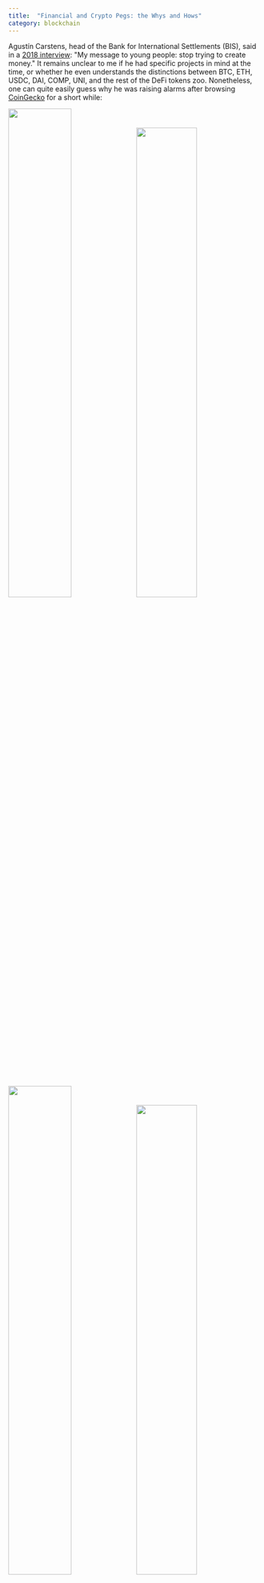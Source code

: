 ```yaml
---
title:  "Financial and Crypto Pegs: the Whys and Hows"
category: blockchain
---
```


Agustín Carstens, head of the Bank for International Settlements (BIS), said in a [2018 interview](https://www.bis.org/speeches/sp180704a.htm): "My message to young people: stop trying to create money." It remains unclear to me if he had specific projects in mind at the time, or whether he even understands the distinctions between BTC, ETH, USDC, DAI, COMP, UNI, and the rest of the DeFi tokens zoo. Nonetheless, one can quite easily guess why he was raising alarms after browsing [CoinGecko](https://www.coingecko.com/) for a short while:

<img src="/assets/financial-and-crypto-pegs-the-whys-and-hows/bitcoin-crash.jpg" style="width:50%">
<img src="/assets/financial-and-crypto-pegs-the-whys-and-hows/dsd-crash.png" style="width:49%">
<img src="/assets/financial-and-crypto-pegs-the-whys-and-hows/iron-titanium-crash.jpg" style="width:50%">
<img src="/assets/financial-and-crypto-pegs-the-whys-and-hows/squid-game-crash.jpg" style="width:49%">

It is now 2021, and the crypto regulations state of affair is getting more interesting by the day. SEC Chair Gary Gensler stated in October that the SEC [has no plans to ban crypto](https://www.coindesk.com/policy/2021/10/05/sec-chair-gensler-a-ban-on-crypto-would-be-up-to-congress/). Again very ambiguous word choices imbuing, which seems to be a favorite amongst regulators. One could further question his use of the generic word "crypto" given that the SEC is currently suing [Ripple](https://www.sec.gov/news/press-release/2020-338) and [Terra](https://www.coindesk.com/policy/2021/12/20/do-kwon-terra-claim-sec-violated-procedure-in-ongoing-legal-fight/), among others. So it is probably fair to infer that he meant "more established projects, such as Bitcoin and Ethereum." Bitcoin, for one, even after having been [deemed a commodity](https://www.cftc.gov/sites/default/files/2019-12/oceo_bitcoinbasics0218.pdf) falling under the CFTC's jurisdiction, still seems to have a [regulation problem](https://www.investopedia.com/news/bitcoin-has-regulation-problem/), so the SEC could potentially have wanted to further add restraints to the project. But their decision to let bitcoin free does align with previous results from the [Howey test](https://www.investopedia.com/terms/h/howey-test.asp), which the [Crypto Rating Council](https://www.cryptoratingcouncil.com/asset-ratings) uses to rate cryptoassets on a scale of 1 (token) to 5 (security), with bitcoin being ranked a 1. As to the rest of the DeFi jungle, the SEC put out a generic [statement](https://www.sec.gov/news/statement/crenshaw-defi-20211109) in early november, making clear their intention to continue overlooking the state of the space and be unforgiving if need arises.

They has thus for the moment passed the ball over to congress, who wasn't so lenient and started by [clamping](https://www.nytimes.com/2021/12/08/business/dealbook/crypto-congress.html) down [hard](https://www.coindesk.com/policy/2021/11/01/biden-administration-to-congress-put-stablecoins-under-federal-supervision-or-we-will/) on [stablecoins](https://home.treasury.gov/system/files/136/StableCoinReport_Nov1_508.pdf). Stablecoins, being the 1:1 pegged on-chain representations of the USD, are most likely the closest cryptoassets to what Carstens had in mind when he used the word ["money"](https://samlaf.github.io/blockchain/financial-and-crypto-pegs-the-whys-and-hows.html#:~:text=%E2%80%9CMy%20message%20to%20young%20people%3A%20stop%20trying%20to%20create%20money.%E2%80%9D). Furthermore, with current volumes going into them, he now has even more reasons to be worried compared to when he made his statement in 2018:

<center>
<img src="/assets/financial-and-crypto-pegs-the-whys-and-hows/top-stablecoins-by-market-cap.png" style="width:75%">
</center>

I must at this point confess that I am no lawyer, and nor am I here to make market predictions, so I will turn you over to [crypto-law](https://www.crypto-law.us/) for the latest regulatory news, and finally get to the crux of this post. My goal here is to first expose my views as to why stablecoins, being the only non-volatile cryptoassets, have been getting so much traction, and kickstart a series of articles exploring their financial and technical engineering and delving into the fascinating world of pegging mechanisms used both in the traditional finance world as well as in the crypto world.

## Money vs Credit

Decentralized Finance (DeFi) is inventing new ways to allocate risk and resources, but it's certainly not reinventing all of finance, so let's not forget these important roots and start by looking at the difference between money and credit, which is fundamental to explaining stablecoins' importance. Ray Dalio breaks down their difference better than I ever will, so I recommend investing the time to carefully study this [article](https://www.linkedin.com/pulse/money-credit-debt-ray-dalio/) of his, or at least watch his [summary video](https://www.youtube.com/watch?v=PHe0bXAIuk0). Otherwise, the main takeaway of importance to us is that banks (and other financial institutions), through fractional-reserve lending practices, "create money out of thin air"[^create-money-out-of-thin-air].

<img src="/assets/financial-and-crypto-pegs-the-whys-and-hows/stablecoins-money-credit-pyramid.jpg" style="width:50%">
<img src="/assets/financial-and-crypto-pegs-the-whys-and-hows/money-supply-historical-chart.png" style="width:49%">

At the coarsest level, one should think of money as physical currency (coins and banknotes) and of credit as the money that you hold in your bank account. Common parlance doesn't make a distinction between them, but that only speaks to the stability and security that our financial institutions are bringing to us. On more technical grounds, the money supply is generally broken down into different levels of "money". M0 (confusingly labelled "currency" in green on the graph on the right) only consists of the money that the Central Bank creates (coins, notes, as well as bank reserves on the central bank's ledger). Everything above this level, namely M1, M2, and M3, is **credit** created by banks. The precise distinction between these different bank accounts and deposit types is unimportant to us, so we can lump them all into M0 (money) vs M1-M3 (credit). What is important however is to notice the enormous magnitude difference between M0 and M3. Whatever amount of currency the central bank releases into the economy pales in comparison to the amount of credit created by our banking system!

Its important to rid yourself of any preconceptions or negative feelings towards this fractional-reserve practice, as is unfortunately too common on Main Street. The credit system, invented around 1350, certainly does have tendencies to overextend itself sometimes, but is claimed by Ray Dalio to be the most direct factor explaining our current levels of wealth and prosperity. In his recent [Bridgewater Bitcoin letter](https://www.bridgewater.com/research-and-insights/our-thoughts-on-bitcoin), he compares Bitcoin to the credit system, claiming both to be ingenious "types of alchemy".

But interestingly, bridging these two alchemic inventions actually requires inventing a third: stablecoins! Have you ever heard of people borrowing gold, other than for short selling? Neither have I. And I have similarly yet to hear of anyone borrowing bitcoin outside of bear markets. Companies like [Nexo](https://nexo.io/?v=t5) and [BlockFi](https://blockfi.com/) do offer the possibility, but their platform's main use remains on the contrary, people keeping their bitcoin and using them as collateral to borrow stablecoins, the same way that people use their gold or real estate collateral to borrow USD in traditional finance.

<center>
<img src="/assets/financial-and-crypto-pegs-the-whys-and-hows/stablecoins-crypto-credit-system.jpg" style="width:60%">
</center>

As previously mentioned, credit money (M1 and above) represents the largest quantity of circulating money, by far. This money is created through loans, which people borrow to invest in projects that they hope will appreciate and enable them to repay their debt, with interest, at a later date. If they borrowed bitcoin, which then went on to appreciate by 100%, their debt would have equally increased by that amount. This basic fact explains why people prefer to borrow a money that is stable. In traditional finance, this stable money is USD, or any other fiat money. The entire US credit system thus depends on the Fed's [promise to keep a 2% inflation rate per year](https://www.federalreserve.gov/faqs/economy_14400.htm). Very similarly, the DeFi credit system that platforms like Aave and Compound create very much depends on stablecoins like [USDT](https://www.coingecko.com/en/coins/tether), [USDC](https://www.coingecko.com/en/coins/usd-coin), and [DAI](https://www.coingecko.com/en/coins/dai).

We're leaving out a lot of details in this introductory post, but we now have a tentative answer as to what Augustin Carstens was scared of, and what he meant by *money*. Bitcoin, even 10 years after its creation, is still unusefully volatile, and nowhere close to reaching its initial goal of becoming a global medium-of-exchange. In fact, its volatility is so high that it still isn't even seen as a viable alternative to [digital gold](https://en.wikipedia.org/wiki/Digital_gold_currency) for large [institutional investors](https://www.bridgewater.com/research-and-insights/our-thoughts-on-bitcoin#:~:text=we%20do%20not%20see%20it%20as%20a%20viable%20storehold%20of%20wealth%20for%20large%20institutional%20investors). This explains why all the kids in town are trying to create their own stablecoins: they are the only true crypto-*currencies*, and are the key to unlocking a possibly massive crypto-credit system.

## The currency problem facing cryptoassets and emerging moneys

So where does volatility come from, both for bitcoin and other financial assets? Economics 101 has a simple answer: prices are determined by supply and demand. If we look at the simplest case, that of fixed supply (eg. bitcoin as of 2140[^btc-fixed-supply]), then a changing demand will directly reflect in a change of price.

<center>
<img id="fixed-supply-decreasing-demand-curve" src="/assets/financial-and-crypto-pegs-the-whys-and-hows/stablecoins-fixed-supply-increasing-demand.jpg" style="width:35%">
</center>

Demand increasing from `D` to `D'` will be reflected in prices appreciating from `P` to `P'`. And bitcoin, however great, cannot escape this basic fact, so its volatility can simply be explained by its demand not following its programmed [supply increase](https://en.bitcoinwiki.org/wiki/Bitcoin_Supply). But that is only to be expected for such an ambitious project facing regulatory, competitive, and technological risks. As new information hits the news, so follows its price, both upwards and downwards.

As we've explained in the previous section, this scares people away from borrowing bitcoin for spending purposes. And quite naturally, as volatile assets force their users to become [speculators](https://twitter.com/samlafer/status/1474262070170460162). But not everyone was born to [break the Bank of England](https://www.investopedia.com/ask/answers/08/george-soros-bank-of-england.asp); some people just want to use their money worry-free, buy an Xbox, and enjoy the holidays.

## How do stablecoins fix this problem?

Stablecoins manage to get rid of volatility, but how? Coming back to our [supply-demand](#fixed-supply-decreasing-demand-curve) curve, the answer seems simple: they just need to increase/decrease the supply to balance out the changing demand!

<center>
<img src="/assets/financial-and-crypto-pegs-the-whys-and-hows/stablecoins-increasing-supply-to-fix-price.jpg" style="width:35%">
</center>

This is the exact same process used by central and commercial banks to stabilize fiat money! However, DeFi being built on a blockchain emables new ways to distribute the newly minted coins, as opposed to them being shared between the Fed-Treasury-Banks triangle. What remains though is that these pegged currencies, even though theoretically "equivalent", in fact create a chain, with [risks](https://en.wikipedia.org/wiki/Currency_crisis) compounding along the way.

<center>
<img src="/assets/financial-and-crypto-pegs-the-whys-and-hows/stablecoins-peg-hierarchy.jpg">
</center>

<!-- TODO: 
1) Maybe use color coding to show full-reserve vs fractional-reserve vs... ?
2) Include more stablecoins (and maybe countries): turn this chain into a tree 
-->

Each of these different monies have their own peculiar way of maintaining their peg, and with this series of articles, we will be exploring all of these different mechanisms along with their associated risks. As a sneak peak, I have two equal favorites that I would encourage everyone to look into. The first one is the Fed, because of its inability, as can be seen from the diagram, of pegging itself off of another money, making its stabilising problem a control problem more involved than a traditional peg. The second one is rebasing stablecoins such as Ampleforth and Yam, who keep their price stable in a simplistic way which does not keep their purchasing power stable. This beautiful tradeoff between price volatility and quantity volatility is what first got me into all of this, and opened my eyes to the beautiful subject of stablecoins and pegging mechanisms.

Stay tuned for these upcoming posts:
- Traditional Finance
    - Cuban Pesos, Chinese Yuan, etc.
    - Fed and the federal funds rate
    - Fed and inflation / interest rates ?
    - ETFs
    - Synthetic position
    - inverse etf
- Cryptoassets
    - USDC, USDT, etc.
    - MakerDao
    - Basis
    - Terra
    - Etc.

## Footnotes

[^create-money-out-of-thin-air]: Staying true to this section's main point, this saying should actually say "create **credit** out of thin air".

[^btc-fixed-supply]: Actually, as noted earlier in this post, bitcoin's fixed supply is just a big illusion, as bitcoin banks such as Nexo and BlockFi will increase the supply through bitcoin credit, if people are wanting to borrow it.